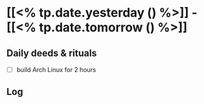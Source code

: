 # [[<% tp.date.yesterday () %>]] -  [[<% tp.date.tomorrow () %>]]

## Daily deeds & rituals


- [ ] build Arch Linux for 2 hours

## Log
